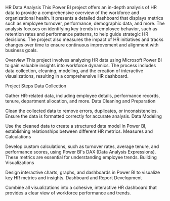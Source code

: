 HR Data Analysis
This Power BI project offers an in-depth analysis of HR data to provide a comprehensive overview of the workforce and organizational health. It presents a detailed dashboard that displays metrics such as employee turnover, performance, demographic data, and more. The analysis focuses on identifying key trends in employee behavior, such as retention rates and performance patterns, to help guide strategic HR decisions. The project also measures the impact of HR initiatives and tracks changes over time to ensure continuous improvement and alignment with business goals.

Overview
This project involves analyzing HR data using Microsoft Power BI to gain valuable insights into workforce dynamics. The process includes data collection, cleaning, modeling, and the creation of interactive visualizations, resulting in a comprehensive HR dashboard.

Project Steps
Data Collection

Gather HR-related data, including employee details, performance records, tenure, department allocation, and more.
Data Cleaning and Preparation

Clean the collected data to remove errors, duplicates, or inconsistencies. Ensure the data is formatted correctly for accurate analysis.
Data Modeling

Use the cleaned data to create a structured data model in Power BI, establishing relationships between different HR metrics.
Measures and Calculations

Develop custom calculations, such as turnover rates, average tenure, and performance scores, using Power BI's DAX (Data Analysis Expressions). These metrics are essential for understanding employee trends.
Building Visualizations

Design interactive charts, graphs, and dashboards in Power BI to visualize key HR metrics and insights.
Dashboard and Report Development

Combine all visualizations into a cohesive, interactive HR dashboard that provides a clear view of workforce performance and trends.
